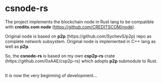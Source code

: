 # csnode-rs
The project implements the blockchain node in Rust lang to be compatible with <b>credits.com node</b> (https://github.com/CREDITSCOM/node).
<p>Original node is based on <b>p2p</b> (https://github.com/SychevS/p2p) repo as complete network subsystem. Original node is implemented in C++ lang as well as <b>p2p</b>.
<p>So, the <b>csnode-rs</b> is based on my own <b>csp2p-rs</b> crate (https://github.com/0xAAE/csp2p-rs) which adopts <b>p2p</b> submodule to Rust.
<br/><br/>
<p>It is now the very beginning of development...

